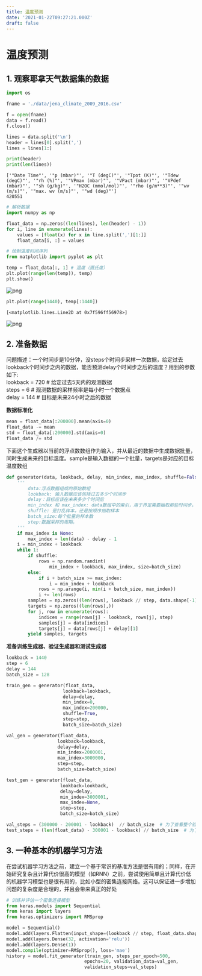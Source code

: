 ```yaml
---
title: 温度预测
date: '2021-01-22T09:27:21.000Z'
draft: false
---
```


# 温度预测

## 1. 观察耶拿天气数据集的数据

```python
import os

fname = './data/jena_climate_2009_2016.csv'

f = open(fname)
data = f.read()
f.close()

lines = data.split('\n')
header = lines[0].split(',')
lines = lines[1:]

print(header)
print(len(lines))
```

```text
['"Date Time"', '"p (mbar)"', '"T (degC)"', '"Tpot (K)"', '"Tdew (degC)"', '"rh (%)"', '"VPmax (mbar)"', '"VPact (mbar)"', '"VPdef (mbar)"', '"sh (g/kg)"', '"H2OC (mmol/mol)"', '"rho (g/m**3)"', '"wv (m/s)"', '"max. wv (m/s)"', '"wd (deg)"']
420551
```

```python
# 解析数据
import numpy as np

float_data = np.zeros((len(lines), len(header) - 1))
for i, line in enumerate(lines):
    values = [float(x) for x in line.split(',')[1:]]
    float_data[i, :] = values
```

```python
# 绘制温度时间序列
from matplotlib import pyplot as plt

temp = float_data[:, 1] # 温度（摄氏度）
plt.plot(range(len(temp)), temp)
plt.show()
```

![png](https://github.com/yangchnet/Tem/tree/73198dc3a08ab7039d303be561dda4e51ef6c3b5/DL&ML/温度预测_files/温度预测_4_0.png)

```python
plt.plot(range(1440), temp[:1440])
```

```text
[<matplotlib.lines.Line2D at 0x7f596ff56978>]
```

![png](https://github.com/yangchnet/Tem/tree/73198dc3a08ab7039d303be561dda4e51ef6c3b5/DL&ML/温度预测_files/温度预测_5_1.png)

## 2. 准备数据

问题描述：一个时间步是10分钟，没steps个时间步采样一次数据，给定过去lookback个时间步之内的数据，能否预测delay个时间步之后的温度？用到的参数如下:  
lookback = 720 \# 给定过去5天内的观测数据  
steps = 6 \# 观测数据的采样频率是每小时一个数据点  
delay = 144 \# 目标是未来24小时之后的数据

**数据标准化**

```python
mean = float_data[:200000].mean(axis=0)
float_data -= mean
std = float_data[:200000].std(axis=0)
float_data /= std
```

下面这个生成器以当前的浮点数数组作为输入，并从最近的数据中生成数据批量，同时生成未来的目标温度。sample是输入数据的一个批量，targets是对应的目标温度数组

```python
def generator(data, lookback, delay, min_index, max_index, shuffle=False, batch_size=128, step=6):
    '''
        data:浮点数据组成的原始数组
        lookback: 输入数据应该包括过去多少个时间步
        delay：目标应该在未来多少个时间后
        min_index 和 max_index: data数组中的索引，用于界定需要抽取那些时间步。
        shuffle: 是打乱样本，还是按顺序抽取样本
        batch_size:每个批量的样本数
        step:数据采样的周期。
    '''
    if max_index is None:
        max_index = len(data) - delay - 1
    i = min_index + lookback
    while 1:
        if shuffle:
            rows = np.random.randint(
                min_index + lookback, max_index, size=batch_size)
        else:
            if i + batch_size >= max_index:
                i = min_index + lookback
            rows = np.arange(i, min(i + batch_size, max_index))
            i += len(rows)
        samples = np.zeros((len(rows), lookback // step, data.shape[-1]))
        targets = np.zeros((len(rows),))
        for j, row in enumerate(rows):
            indices = range(rows[j] - lookback, rows[j], step)
            samples[j] = data[indices]
            targets[j] = data[rows[j] + delay][1]
        yield samples, targets
```

**准备训练生成器、验证生成器和测试生成器**

```python
lookback = 1440
step = 6
delay = 144
batch_size = 128

train_gen = generator(float_data, 
                     lookback=lookback,
                     delay=delay,
                     min_index=0,
                     max_index=200000,
                     shuffle=True,
                     step=step,
                     batch_size=batch_size)

val_gen = generator(float_data, 
                   lookback=lookback,
                   delay=delay,
                   min_index=2000001, 
                   max_index=3000000,
                   step=step,
                   batch_size=batch_size)

test_gen = generator(float_data, 
                    lookback=lookback,
                    delay=delay, 
                    min_index=3000001, 
                    max_index=None,
                    step=step,
                    batch_size=batch_size)

val_steps = (300000 - 200001 - lookback)  // batch_size  # 为了查看整个验证集，需要从val_gen中抽取多少次
test_steps = (len(float_data) - 300001 - lookback) // batch_size  # 为了查看整个测试集，需要从test_gen中抽取多少次
```

## 3. 一种基本的机器学习方法

在尝试机器学习方法之前，建立一个基于常识的基准方法是很有用的；同样，在开始研究复杂且计算代价很高的模型（如RNN）之前，尝试使用简单且计算代价低的机器学习模型也是很有用的，比如小型的密集连接网络。这可以保证进一步增加问题的复杂度是合理的，并且会带来真正的好处

```python
# 训练并评估一个密集连接模型
from keras.models import Sequential
from keras import layers
from keras.optimizers import RMSprop

model = Sequential()
model.add(layers.Flatten(input_shape=(lookback // step, float_data.shape[-1])))
model.add(layers.Dense(32, activation='relu'))
model.add(layers.Dense(1))
model.compile(optimizer=RMSprop(), loss='mae')
history = model.fit_generator(train_gen, steps_per_epoch=500, 
                             epochs=20, validation_data=val_gen,
                             validation_steps=val_steps)
```

```python

```

